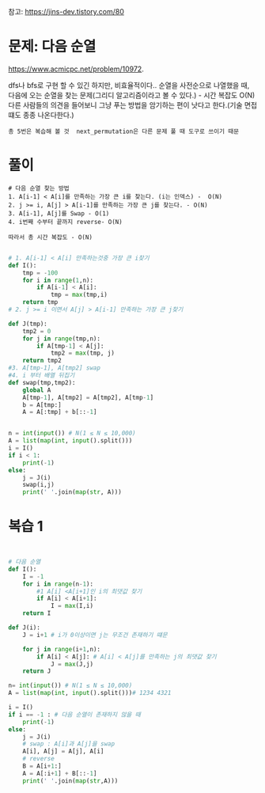 참고: https://jins-dev.tistory.com/80
# 문제: 다음 순열
https://www.acmicpc.net/problem/10972.  


dfs나 bfs로 구현 할 수 있긴 하지만, 비효율적이다..
순열을 사전순으로 나열했을 때, 다음에 오는 순열을 찾는 문제(그리디 알고리즘이라고 볼 수 있다.)  - 시간 복잡도 O(N)
다른 사람들의 의견을 들어보니 그냥 푸는 방법을 암기하는 편이 낫다고 한다.(기술 면접 떄도 종종 나온다한다.)  
```
총 5번은 복습해 볼 것  next_permutation은 다른 문제 풀 때 도구로 쓰이기 때문
```
# 풀이
```
# 다음 순열 찾는 방법
1. A[i-1] < A[i]를 만족하는 가장 큰 i를 찾는다. (i는 인덱스) -  O(N)
2. j >= i, A[j] > A[i-1]를 만족하는 가장 큰 j를 찾는다. - O(N)
3. A[i-1], A[j]를 Swap - O(1)
4. i번째 수부터 끝까지 reverse- O(N)

따라서 총 시간 복잡도 - O(N)
```
``` python

# 1. A[i-1] < A[i] 만족하는것중 가장 큰 i찾기
def I():
    tmp = -100
    for i in range(1,n):
        if A[i-1] < A[i]:
            tmp = max(tmp,i)
    return tmp
# 2. j >= i 이면서 A[j] > A[i-1] 만족하는 가장 큰 j찾기

def J(tmp):
    tmp2 = 0
    for j in range(tmp,n):
        if A[tmp-1] < A[j]:
            tmp2 = max(tmp, j)
    return tmp2
#3. A[tmp-1], A[tmp2] swap
#4. i 부터 배열 뒤집기
def swap(tmp,tmp2):
    global A
    A[tmp-1], A[tmp2] = A[tmp2], A[tmp-1]
    b = A[tmp:]
    A = A[:tmp] + b[::-1]


n = int(input()) # N(1 ≤ N ≤ 10,000)
A = list(map(int, input().split()))
i = I()
if i < 1:
    print(-1)
else:
    j = J(i)
    swap(i,j)
    print(' '.join(map(str, A)))
```

# 복습 1
``` python


# 다음 순열 
def I():
    I = -1
    for i in range(n-1):
        #1 A[i] <A[i+1]인 i의 최댓값 찾기
        if A[i] < A[i+1]:
            I = max(I,i)
    return I

def J(i):
    J = i+1 # i가 0이상이면 j는 무조건 존재하기 떄문

    for j in range(i+1,n):
        if A[i] < A[j]: # A[i] < A[j]를 만족하는 j의 최댓값 찾기
            J = max(J,j)
    return J

n= int(input()) # N(1 ≤ N ≤ 10,000)
A = list(map(int, input().split()))# 1234 4321

i = I()
if i == -1 : # 다음 순열이 존재하지 않을 때
    print(-1)
else:
    j = J(i)
    # swap : A[i]과 A[j]을 swap
    A[i], A[j] = A[j], A[i]
    # reverse
    B = A[i+1:]
    A = A[:i+1] + B[::-1]
    print(' '.join(map(str,A)))
```
